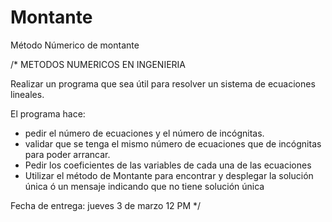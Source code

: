 # Montante
Método Númerico de montante

/*
METODOS NUMERICOS EN INGENIERIA

Realizar un programa que sea útil para resolver un sistema de ecuaciones lineales.

El programa hace:
-	pedir el número de ecuaciones y el número de incógnitas.
-	validar que se tenga el mismo número de ecuaciones que de incógnitas para
    poder arrancar.
-	Pedir los coeficientes de las variables de cada una de las ecuaciones
-	Utilizar el método de Montante para encontrar y desplegar la solución única
    ó un mensaje indicando que no tiene solución única

Fecha de entrega: jueves 3 de marzo  12 PM
*/
